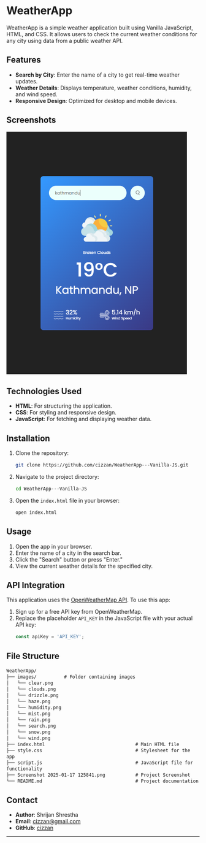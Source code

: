 # WeatherApp

WeatherApp is a simple weather application built using Vanilla JavaScript, HTML, and CSS. It allows users to check the current weather conditions for any city using data from a public weather API.

## Features

- **Search by City**: Enter the name of a city to get real-time weather updates.
- **Weather Details**: Displays temperature, weather conditions, humidity, and wind speed.
- **Responsive Design**: Optimized for desktop and mobile devices.

## Screenshots

![WeatherApp Screenshot](https://raw.githubusercontent.com/cizzan/WeatherApp---Vanilla-JS/refs/heads/master/Screenshot%202025-01-17%20125841.png)


## Technologies Used

- **HTML**: For structuring the application.
- **CSS**: For styling and responsive design.
- **JavaScript**: For fetching and displaying weather data.

## Installation

1. Clone the repository:
   ```bash
   git clone https://github.com/cizzan/WeatherApp---Vanilla-JS.git
   ```

2. Navigate to the project directory:
   ```bash
   cd WeatherApp---Vanilla-JS
   ```

3. Open the `index.html` file in your browser:
   ```bash
   open index.html
   ```

## Usage

1. Open the app in your browser.
2. Enter the name of a city in the search bar.
3. Click the "Search" button or press "Enter."
4. View the current weather details for the specified city.

## API Integration

This application uses the [OpenWeatherMap API](https://openweathermap.org/api). To use this app:

1. Sign up for a free API key from OpenWeatherMap.
2. Replace the placeholder `API_KEY` in the JavaScript file with your actual API key:
   ```javascript
   const apiKey = 'API_KEY';
   ```

## File Structure

```
WeatherApp/
├── images/          # Folder containing images
│   └── clear.png
│   └── clouds.png
│   └── drizzle.png
│   └── haze.png
│   └── humidity.png
│   └── mist.png
│   └── rain.png
│   └── search.png
│   └── snow.png
│   └── wind.png
├── index.html                                 # Main HTML file
├── style.css                                  # Stylesheet for the app
├── script.js                                  # JavaScript file for functionality
├── Screenshot 2025-01-17 125841.png           # Project Screenshot
└── README.md                                  # Project documentation
```


## Contact

- **Author**: Shrijan Shrestha
- **Email**: cizzan@gmail.com
- **GitHub**: [cizzan](https://github.com/cizzan)

---

